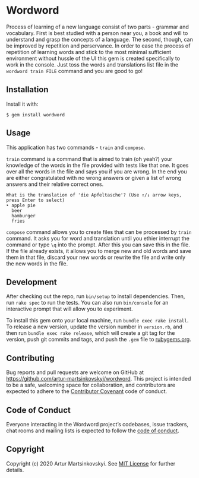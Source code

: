 # Wordword

Process of learning of a new language consist of two parts - grammar and vocabulary. First is best studied with a person near you, a book and will to understand and grasp the concepts of a language. The second, though, can be improved by repetition and perservance. In order to ease the process of repetition of learning words and stick to the most minimal sufficient environment without hussle of the UI this gem is created specifically to work in the console. Just toss the words and translations list file in the `wordword train FILE` command and you are good to go!

## Installation

Install it with:

    $ gem install wordword

## Usage

This application has two commands - `train` and `compose`.

`train` command is a command that is aimed to train (oh yeah?) your knowledge of the words in the file provided with tests like that one. It goes over all the words in the file and says you if you are wrong. In the end you are either congratulated with no wrong answers or given a list of wrong answers and their relative correct ones.

```
What is the translation of 'die Apfeltasche'? (Use ↑/↓ arrow keys, press Enter to select)
‣ apple pie
  beer
  hamburger
  fries
```

`compose` command allows you to create files that can be processed by `train` command. It asks you for word and translation until you ethier interrupt the command or type `\q` into the prompt.
After this you can save this in the file. If the file already exists, it allows you to merge new and old words and save them in that file, discard your new words or rewrite the file and write only the new words in the file.

## Development

After checking out the repo, run `bin/setup` to install dependencies. Then, run `rake spec` to run the tests. You can also run `bin/console` for an interactive prompt that will allow you to experiment.

To install this gem onto your local machine, run `bundle exec rake install`. To release a new version, update the version number in `version.rb`, and then run `bundle exec rake release`, which will create a git tag for the version, push git commits and tags, and push the `.gem` file to [rubygems.org](https://rubygems.org).

## Contributing

Bug reports and pull requests are welcome on GitHub at https://github.com/artur-martsinkovskyi/wordword. This project is intended to be a safe, welcoming space for collaboration, and contributors are expected to adhere to the [Contributor Covenant](http://contributor-covenant.org) code of conduct.

## Code of Conduct

Everyone interacting in the Wordword project’s codebases, issue trackers, chat rooms and mailing lists is expected to follow the [code of conduct](https://github.com/artur-martsinovskyi/wordword/blob/master/CODE_OF_CONDUCT.md).

## Copyright

Copyright (c) 2020 Artur Martsinkovskyi. See [MIT License](LICENSE.txt) for further details.

